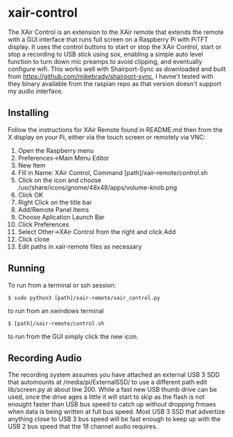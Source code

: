 # xair-control

The XAir Control is an extension to the XAir remote that extends the remote with
a GUI interface that runs full screen on a Raspberry Pi with PiTFT display. It
uses the control buttons to start or stop the XAir Control, start or stop a
recording to USB stick using sox, enabling a simple auto level function to turn
down mic preamps to avoid clipping, and eventually configure wifi. This works
well with Shairport-Sync as downloaded and built from
https://github.com/mikebrady/shairport-sync, I havne't tested with they binary
available from the raspian repo as that version doesn't support my audio
interface.

## Installing

Follow the instructions for XAir Remote found in README.md then from the X
display on your Pi, either via the touch screen or remotely via VNC:

1. Open the Raspberry menu
2. Preferences->Main Menu Editor
3. New Item
4. Fill in Name: XAir Control, Command [path]/xair-remote/control.sh
5. Click on the icon and choose /usr/share/icons/gnome/48x48/apps/volume-knob.png
6. Click OK
7. Right Click on the title bar
8. Add/Remote Panel Items
9. Choose Aplication Launch Bar
10. Click Preferences
11. Select Other->XAir Control from the right and click Add
12. Click close
13. Edit paths in xair-remote files as necessary

## Running

To run from a terminal or ssh session:

	$ sudo python3 [path]/xair-remote/xair_control.py

to run from an xwindows terminal

    $ [path]/xair-remote/control.sh

to run from the GUI simply click the new icon.

## Recording Audio

The recording system assumes you have attached an external USB 3 SDD that
automounts at /media/pi/ExternalSSD/ to use a different path edit lib/screen.py
at about line 200. While a fast new USB thumb drive can be used, once the drive
ages a little it will start to skip as the flash is not enought faster than USB
bus speed to catch up without dropping frmaes when data is being written at full
bus speed. Most USB 3 SSD that advertize anything close to USB 3 bus speed will
be fast enough to keep up with the USB 2 bus speed that the 18 channel audio
requires.